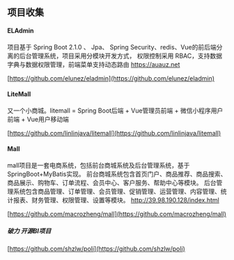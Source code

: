 ## 项目收集


#### ELAdmin
项目基于 Spring Boot 2.1.0 、 Jpa、 Spring Security、redis、Vue的前后端分离的后台管理系统，项目采用分模块开发方式， 权限控制采用 RBAC，支持数据字典与数据权限管理，前端菜单支持动态路由 https://auauz.net

[https://github.com/elunez/eladmin](https://github.com/elunez/eladmin)  


#### LiteMall
又一个小商城。litemall = Spring Boot后端 + Vue管理员前端 + 微信小程序用户前端 + Vue用户移动端

[https://github.com/linlinjava/litemall](https://github.com/linlinjava/litemall)


#### Mall
mall项目是一套电商系统，包括前台商城系统及后台管理系统，基于SpringBoot+MyBatis实现。 前台商城系统包含首页门户、商品推荐、商品搜索、商品展示、购物车、订单流程、会员中心、客户服务、帮助中心等模块。 后台管理系统包含商品管理、订单管理、会员管理、促销管理、运营管理、内容管理、统计报表、财务管理、权限管理、设置等模块。 http://39.98.190.128/index.html

[https://github.com/macrozheng/mall](https://github.com/macrozheng/mall)


#####  破力  开源BI项目
[https://github.com/shzlw/poli](https://github.com/shzlw/poli)

